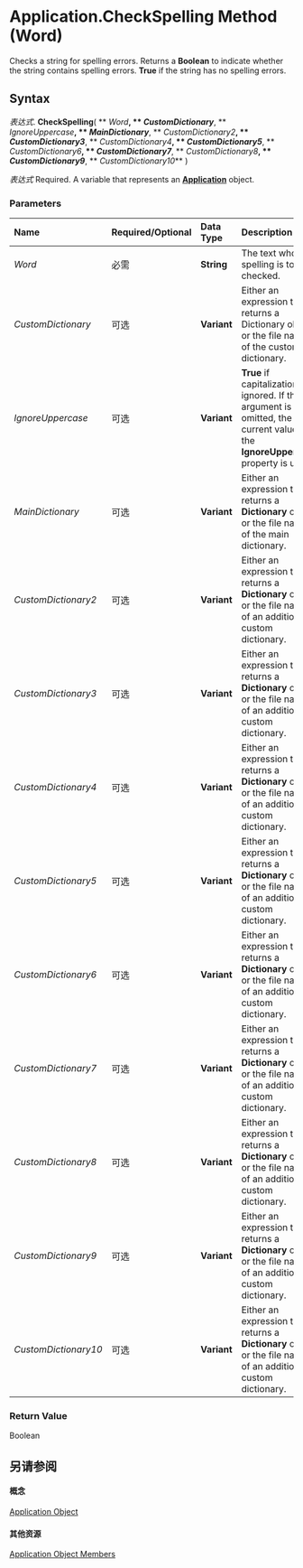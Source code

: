 
# Application.CheckSpelling Method (Word)

Checks a string for spelling errors. Returns a  **Boolean** to indicate whether the string contains spelling errors. **True** if the string has no spelling errors.


## Syntax

 _表达式_. **CheckSpelling**( ** _Word_**, ** _CustomDictionary_**, ** _IgnoreUppercase_**, ** _MainDictionary_**, ** _CustomDictionary2_**, ** _CustomDictionary3_**, ** _CustomDictionary4_**, ** _CustomDictionary5_**, ** _CustomDictionary6_**, ** _CustomDictionary7_**, ** _CustomDictionary8_**, ** _CustomDictionary9_**, ** _CustomDictionary10_** )

 _表达式_ Required. A variable that represents an **[Application](d1cf6f8f-4e88-bf01-93b4-90a83f79cb44.md)** object.


### Parameters



|**Name**|**Required/Optional**|**Data Type**|**Description**|
|:-----|:-----|:-----|:-----|
| _Word_|必需|**String**|The text whose spelling is to be checked.|
| _CustomDictionary_|可选|**Variant**| Either an expression that returns a Dictionary object or the file name of the custom dictionary.|
| _IgnoreUppercase_|可选|**Variant**|**True** if capitalization is ignored. If this argument is omitted, the current value of the **IgnoreUppercase** property is used.|
| _MainDictionary_|可选|**Variant**|Either an expression that returns a  **Dictionary** object or the file name of the main dictionary.|
| _CustomDictionary2_|可选|**Variant**|Either an expression that returns a  **Dictionary** object or the file name of an additional custom dictionary.|
| _CustomDictionary3_|可选|**Variant**|Either an expression that returns a  **Dictionary** object or the file name of an additional custom dictionary.|
| _CustomDictionary4_|可选|**Variant**|Either an expression that returns a  **Dictionary** object or the file name of an additional custom dictionary.|
| _CustomDictionary5_|可选|**Variant**|Either an expression that returns a  **Dictionary** object or the file name of an additional custom dictionary.|
| _CustomDictionary6_|可选|**Variant**|Either an expression that returns a  **Dictionary** object or the file name of an additional custom dictionary.|
| _CustomDictionary7_|可选|**Variant**|Either an expression that returns a  **Dictionary** object or the file name of an additional custom dictionary.|
| _CustomDictionary8_|可选|**Variant**|Either an expression that returns a  **Dictionary** object or the file name of an additional custom dictionary.|
| _CustomDictionary9_|可选|**Variant**|Either an expression that returns a  **Dictionary** object or the file name of an additional custom dictionary.|
| _CustomDictionary10_|可选|**Variant**|Either an expression that returns a  **Dictionary** object or the file name of an additional custom dictionary.|

### Return Value

Boolean


## 另请参阅


#### 概念


[Application Object](d1cf6f8f-4e88-bf01-93b4-90a83f79cb44.md)
#### 其他资源


[Application Object Members](http://msdn.microsoft.com/library/71669f1e-65f1-b0f1-b67d-355dfdbebe50%28Office.15%29.aspx)